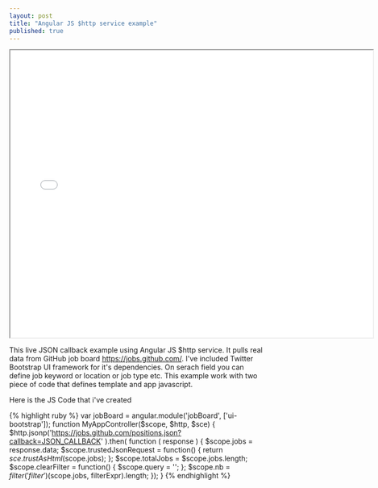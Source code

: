 ```yaml
---
layout: post
title: "Angular JS $http service example"
published: true
---
```


<iframe src="/external/angularjs/index.html" width="720" height="570" style="display:block; margin: 0 auto;"></iframe>

This live JSON callback example using Angular JS $http service. It pulls real data from GitHub job board https://jobs.github.com/. I've included Twitter Bootstrap UI framework for it's dependencies. 
On serach field you can define job keyword or location or job type etc. 
This example work with two piece of code that defines template and app javascript. 

Here is the JS Code that i've created

{% highlight ruby %}
var jobBoard = angular.module('jobBoard', ['ui-bootstrap']);
	function MyAppController($scope, $http, $sce)
	{
	$http.jsonp('https://jobs.github.com/positions.json?callback=JSON_CALLBACK' ).then( function ( response ) {
	    $scope.jobs = response.data;
	    $scope.trustedJsonRequest = function() {
	      return $sce.trustAsHtml($scope.jobs);
	    };
	    $scope.totalJobs = $scope.jobs.length;
		$scope.clearFilter = function() {
			$scope.query = '';
		};
		$scope.nb = $filter('filter')($scope.jobs, filterExpr).length;
	});
	}
{% endhighlight %}

